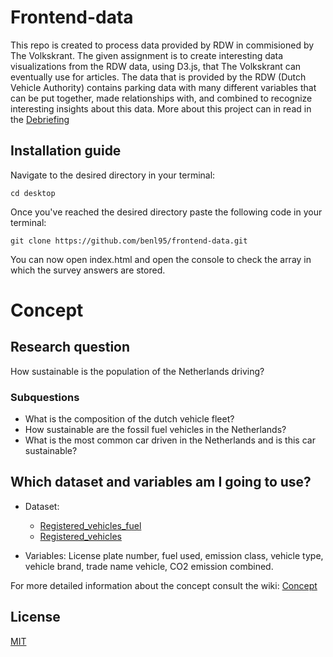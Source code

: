 # Frontend-data

This repo is created to process data provided by RDW in commisioned by The Volkskrant. The given assignment is to create interesting data visualizations from
the RDW data, using D3.js, that The Volkskrant can eventually use for articles. The data that is provided by the RDW (Dutch Vehicle Authority) contains parking
data with many different variables that can be put together, made relationships with, and combined to recognize interesting insights about this data. More about
this project can in read in the [Debriefing](https://github.com/benl95/functional-programming/wiki/1.-Debriefing)

## Installation guide

Navigate to the desired directory in your terminal:

`cd desktop`

Once you've reached the desired directory paste the following code in your terminal:

`git clone https://github.com/benl95/frontend-data.git`

You can now open index.html and open the console to check the array in which the survey answers are stored.

# Concept

## Research question

How sustainable is the population of the Netherlands driving?

### Subquestions

-   What is the composition of the dutch vehicle fleet?
-   How sustainable are the fossil fuel vehicles in the Netherlands?
-   What is the most common car driven in the Netherlands and is this car sustainable?

## Which dataset and variables am I going to use?

-   Dataset:

    -   [Registered_vehicles_fuel](https://opendata.rdw.nl/Voertuigen/Open-Data-RDW-Gekentekende_voertuigen_brandstof/8ys7-d773)
    -   [Registered_vehicles](https://opendata.rdw.nl/Voertuigen/Open-Data-RDW-Gekentekende_voertuigen/m9d7-ebf2)

-   Variables: License plate number, fuel used, emission class, vehicle type, vehicle brand, trade name vehicle, CO2 emission combined.

For more detailed information about the concept consult the wiki: [Concept](https://github.com/benl95/functional-programming/wiki/6.-RDW-Concept)

## License

[MIT](https://choosealicense.com/licenses/mit/)
